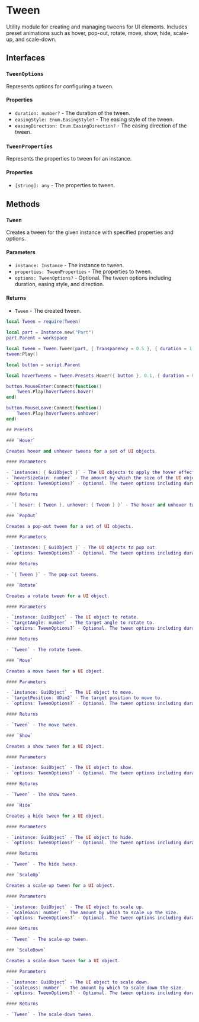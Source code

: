 # Tween

Utility module for creating and managing tweens for UI elements. Includes preset animations such as hover, pop-out, rotate, move, show, hide, scale-up, and scale-down.

## Interfaces

### `TweenOptions`

Represents options for configuring a tween.

#### Properties

- `duration: number?` - The duration of the tween.
- `easingStyle: Enum.EasingStyle?` - The easing style of the tween.
- `easingDirection: Enum.EasingDirection?` - The easing direction of the tween.

### `TweenProperties`

Represents the properties to tween for an instance.

#### Properties

- `[string]: any` - The properties to tween.

## Methods

### `Tween`

Creates a tween for the given instance with specified properties and options.

#### Parameters

- `instance: Instance` - The instance to tween.
- `properties: TweenProperties` - The properties to tween.
- `options: TweenOptions?` - Optional. The tween options including duration, easing style, and direction.

#### Returns

- `Tween` - The created tween.

```lua
local Tween = require(Tween)

local part = Instance.new("Part")
part.Parent = workspace

local tween = Tween.Tween(part, { Transparency = 0.5 }, { duration = 1 })
tween:Play()

local button = script.Parent

local hoverTweens = Tween.Presets.Hover({ button }, 0.1, { duration = 0.2 })

button.MouseEnter:Connect(function()
    Tween.Play(hoverTweens.hover)
end)

button.MouseLeave:Connect(function()
    Tween.Play(hoverTweens.unhover)
end)

## Presets

### `Hover`

Creates hover and unhover tweens for a set of UI objects.

#### Parameters

- `instances: { GuiObject }` - The UI objects to apply the hover effect to.
- `hoverSizeGain: number` - The amount by which the size of the UI objects should increase on hover.
- `options: TweenOptions?` - Optional. The tween options including duration, easing style, and direction.

#### Returns

- `{ hover: { Tween }, unhover: { Tween } }` - The hover and unhover tweens.

### `PopOut`

Creates a pop-out tween for a set of UI objects.

#### Parameters

- `instances: { GuiObject }` - The UI objects to pop out.
- `options: TweenOptions?` - Optional. The tween options including duration, easing style, and direction.

#### Returns

- `{ Tween }` - The pop-out tweens.

### `Rotate`

Creates a rotate tween for a UI object.

#### Parameters

- `instance: GuiObject` - The UI object to rotate.
- `targetAngle: number` - The target angle to rotate to.
- `options: TweenOptions?` - Optional. The tween options including duration, easing style, and direction.

#### Returns

- `Tween` - The rotate tween.

### `Move`

Creates a move tween for a UI object.

#### Parameters

- `instance: GuiObject` - The UI object to move.
- `targetPosition: UDim2` - The target position to move to.
- `options: TweenOptions?` - Optional. The tween options including duration, easing style, and direction.

#### Returns

- `Tween` - The move tween.

### `Show`

Creates a show tween for a UI object.

#### Parameters

- `instance: GuiObject` - The UI object to show.
- `options: TweenOptions?` - Optional. The tween options including duration, easing style, and direction.

#### Returns

- `Tween` - The show tween.

### `Hide`

Creates a hide tween for a UI object.

#### Parameters

- `instance: GuiObject` - The UI object to hide.
- `options: TweenOptions?` - Optional. The tween options including duration, easing style, and direction.

#### Returns

- `Tween` - The hide tween.

### `ScaleUp`

Creates a scale-up tween for a UI object.

#### Parameters

- `instance: GuiObject` - The UI object to scale up.
- `scaleGain: number` - The amount by which to scale up the size.
- `options: TweenOptions?` - Optional. The tween options including duration, easing style, and direction.

#### Returns

- `Tween` - The scale-up tween.

### `ScaleDown`

Creates a scale-down tween for a UI object.

#### Parameters

- `instance: GuiObject` - The UI object to scale down.
- `scaleLoss: number` - The amount by which to scale down the size.
- `options: TweenOptions?` - Optional. The tween options including duration, easing style, and direction.

#### Returns

- `Tween` - The scale-down tween.
